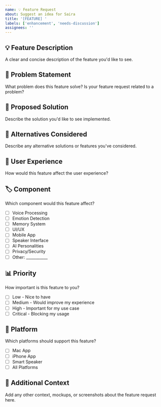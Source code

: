 ```yaml
---
name: 💡 Feature Request
about: Suggest an idea for Saira
title: '[FEATURE] '
labels: ['enhancement', 'needs-discussion']
assignees: ''
---
```


## 💡 Feature Description
A clear and concise description of the feature you'd like to see.

## 🎯 Problem Statement
What problem does this feature solve? Is your feature request related to a problem?

## 💭 Proposed Solution
Describe the solution you'd like to see implemented.

## 🔄 Alternatives Considered
Describe any alternative solutions or features you've considered.

## 🎨 User Experience
How would this feature affect the user experience?

## 🏷️ Component
Which component would this feature affect?
- [ ] Voice Processing
- [ ] Emotion Detection
- [ ] Memory System
- [ ] UI/UX
- [ ] Mobile App
- [ ] Speaker Interface
- [ ] AI Personalities
- [ ] Privacy/Security
- [ ] Other: ___________

## 📊 Priority
How important is this feature to you?
- [ ] Low - Nice to have
- [ ] Medium - Would improve my experience
- [ ] High - Important for my use case
- [ ] Critical - Blocking my usage

## 📱 Platform
Which platforms should support this feature?
- [ ] Mac App
- [ ] iPhone App
- [ ] Smart Speaker
- [ ] All Platforms

## 📝 Additional Context
Add any other context, mockups, or screenshots about the feature request here.
